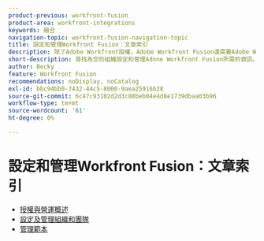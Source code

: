 ```yaml
---
product-previous: workfront-fusion
product-area: workfront-integrations
keywords: 融合
navigation-topic: workfront-fusion-navigation-topic
title: 設定和管理Workfront Fusion：文章索引
description: 除了Adobe Workfront授權，Adobe Workfront Fusion還需要Adobe Workfront Fusion授權。
short-description: 尋找為您的組織設定和管理Adone Workfront Fusion所需的資訊。
author: Becky
feature: Workfront Fusion
recommendations: noDisplay, noCatalog
exl-id: bbc94bb0-7432-44c5-8000-9aea25916b28
source-git-commit: 6c47c93102d2d3c88beb04e4d8e1739dbaa03b96
workflow-type: tm+mt
source-wordcount: '61'
ht-degree: 0%

---
```


# 設定和管理Workfront Fusion：文章索引

* [授權與營運概述](/help/workfront-fusion/set-up-and-manage-workfront-fusion/licensing-operations-overview/licensing-operations-overviews.md)
* [設定及管理組織和團隊](/help/workfront-fusion/set-up-and-manage-workfront-fusion/set-up-and-manage-orgs-and-teams/set-up-and-manage-orgs-and-teams.md)
* [管理範本](/help/workfront-fusion/set-up-and-manage-workfront-fusion/manage-templates/manage-templates-toc.md)
